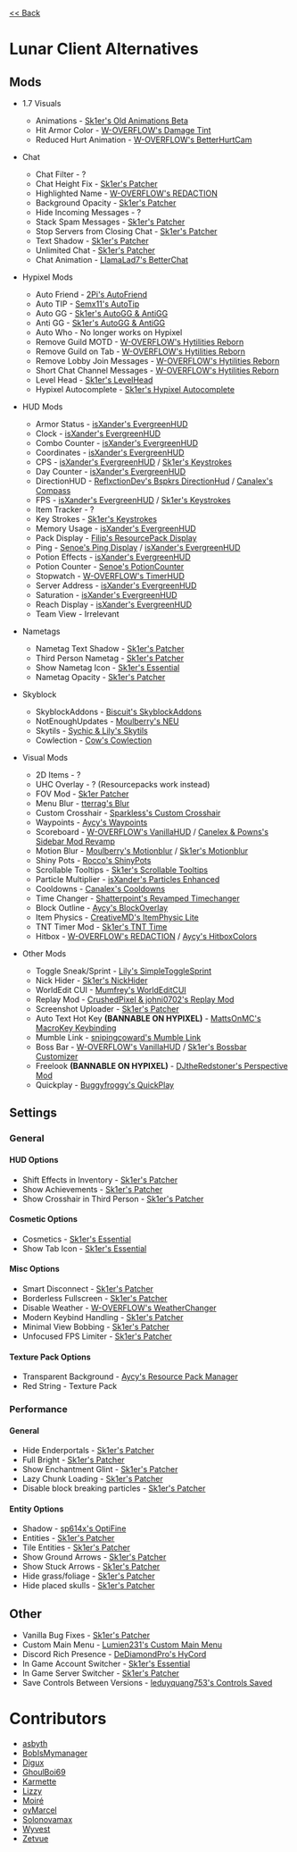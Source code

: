 [<< Back](README.md)

# Lunar Client Alternatives

## Mods

- 1.7 Visuals

  - Animations - [Sk1er's Old Animations Beta](https://sk1er.club/beta)
  - Hit Armor Color - [W-OVERFLOW's Damage Tint](https://github.com/W-OVERFLOW/DamageTint/releases/latest)
  - Reduced Hurt Animation - [W-OVERFLOW's BetterHurtCam](https://github.com/W-OVERFLOW/BetterHurtCam/releases/latest)

- Chat

  - Chat Filter - ?
  - Chat Height Fix - [Sk1er's Patcher](https://sk1er.club/mods/patcher)
  - Highlighted Name - [W-OVERFLOW's REDACTION](https://github.com/W-OVERFLOW/REDACTION/releases/latest)
  - Background Opacity - [Sk1er's Patcher](https://sk1er.club/mods/patcher)
  - Hide Incoming Messages - ?
  - Stack Spam Messages - [Sk1er's Patcher](https://sk1er.club/mods/patcher)
  - Stop Servers from Closing Chat - [Sk1er's Patcher](https://sk1er.club/mods/patcher)
  - Text Shadow - [Sk1er's Patcher](https://sk1er.club/mods/patcher)
  - Unlimited Chat - [Sk1er's Patcher](https://sk1er.club/mods/patcher)
  - Chat Animation - [LlamaLad7's BetterChat](https://www.curseforge.com/minecraft/mc-mods/better-chat/files/2918388/files/all?filter-game-version=2020709689%3A5806)

- Hypixel Mods

  - Auto Friend -  [2Pi's AutoFriend](https://2pi.pw/mods/autofriend)
  - Auto TIP - [Semx11's AutoTip](https://autotip.pro/download)
  - Auto GG - [Sk1er's AutoGG & AntiGG](https://sk1er.club/mods/autogg)
  - Anti GG - [Sk1er's AutoGG & AntiGG](https://sk1er.club/mods/autogg)
  - Auto Who - No longer works on Hypixel
  - Remove Guild MOTD - [W-OVERFLOW's Hytilities Reborn](https://github.com/W-OVERFLOW/Hytilities-Reborn/releases/latest)
  - Remove Guild on Tab - [W-OVERFLOW's Hytilities Reborn](https://github.com/W-OVERFLOW/Hytilities-Reborn/releases/latest)
  - Remove Lobby Join Messages - [W-OVERFLOW's Hytilities Reborn](https://github.com/W-OVERFLOW/Hytilities-Reborn/releases/latest)
  - Short Chat Channel Messages - [W-OVERFLOW's Hytilities Reborn](https://github.com/W-OVERFLOW/Hytilities-Reborn/releases/latest)
  - Level Head - [Sk1er's LevelHead](https://www.sk1er.club/mods/level_head)
  - Hypixel Autocomplete - [Sk1er's Hypixel Autocomplete](https://sk1er.club/mods/hypixel_auto_complete)

- HUD Mods

  - Armor Status - [isXander's EvergreenHUD](https://modrinth.com/mod/evergreenhud/versions)
  - Clock - [isXander's EvergreenHUD](https://modrinth.com/mod/evergreenhud/versions)
  - Combo Counter - [isXander's EvergreenHUD](https://modrinth.com/mod/evergreenhud/versions)
  - Coordinates - [isXander's EvergreenHUD](https://modrinth.com/mod/evergreenhud/versions)
  - CPS - [isXander's EvergreenHUD](https://modrinth.com/mod/evergreenhud/versions) / [Sk1er's Keystrokes](https://sk1er.club/mods/keystrokesmod)
  - Day Counter - [isXander's EvergreenHUD](https://modrinth.com/mod/evergreenhud/versions)
  - DirectionHUD - [ReflxctionDev's Bspkrs DirectionHud](https://github.com/ReflxctionDev/bspkrsCore/releases/latest) / [Canalex's Compass](https://www.youtube.com/watch?v=Anwxqk2EAlE)
  - FPS - [isXander's EvergreenHUD](https://modrinth.com/mod/evergreenhud/versions) / [Sk1er's Keystrokes](https://sk1er.club/mods/keystrokesmod)
  - Item Tracker - ?
  - Key Strokes - [Sk1er's Keystrokes](https://sk1er.club/mods/keystrokesmod)
  - Memory Usage - [isXander's EvergreenHUD](https://modrinth.com/mod/evergreenhud/versions)
  - Pack Display - [Filip's ResourcePack Display](https://github.com/1fxe/Resource-Pack-Display)
  - Ping - [Senoe's Ping Display](https://www.youtube.com/watch?v=NAsefZXZbHQ) / [isXander's EvergreenHUD](https://modrinth.com/mod/evergreenhud/versions)
  - Potion Effects - [isXander's EvergreenHUD](https://modrinth.com/mod/evergreenhud/versions)
  - Potion Counter - [Senoe's PotionCounter](https://www.youtube.com/watch?v=7iYeYK2CGDo)
  - Stopwatch - [W-OVERFLOW's TimerHUD](https://github.com/w-overflow/timerhud-forge/releases/latest)
  - Server Address -  [isXander's EvergreenHUD](https://modrinth.com/mod/evergreenhud/versions)
  - Saturation - [isXander's EvergreenHUD](https://modrinth.com/mod/evergreenhud/versions)
  - Reach Display - [isXander's EvergreenHUD](https://modrinth.com/mod/evergreenhud/versions)
  - Team View - Irrelevant
  
- Nametags

  - Nametag Text Shadow -  [Sk1er's Patcher](https://sk1er.club/mods/patcher)
  - Third Person Nametag - [Sk1er's Patcher](https://sk1er.club/mods/patcher)
  - Show Nametag Icon - [Sk1er's Essential](https://essential.gg)
  - Nametag Opacity - [Sk1er's Patcher](https://sk1er.club/mods/patcher)

- Skyblock

  - SkyblockAddons - [Biscuit's SkyblockAddons](https://github.com/BiscuitDevelopment/SkyblockAddons/releases/latest)
  - NotEnoughUpdates - [Moulberry's NEU](https://github.com/Moulberry/NotEnoughUpdates/releases/latest)
  - Skytils - [Sychic & Lily's Skytils](https://github.com/Skytils/SkytilsMod/releases/latest)
  - Cowlection - [Cow's Cowlection](https://github.com/cow-mc/Cowlection/releases/latest)

- Visual Mods

  - 2D Items - ?
  - UHC Overlay - ? (Resourcepacks work instead)
  - FOV Mod - [Sk1er Patcher](https://sk1er.club/mods/patcher)
  - Menu Blur - [tterrag's Blur](https://www.curseforge.com/minecraft/mc-mods/blur/files/all?filter-game-version=2020709689%3A5806)
  - Custom Crosshair - [Sparkless's Custom Crosshair](https://www.curseforge.com/minecraft/mc-mods/custom-crosshair-mod/files/all?filter-game-version=2020709689%3A5806)
  - Waypoints - [Aycy's Waypoints](https://www.youtube.com/watch?v=5jq5tXqwDTM)
  - Scoreboard - [W-OVERFLOW's VanillaHUD](https://github.com/W-OVERFLOW/VanillaHUD/releases/latest) / [Canelex & Powns's Sidebar Mod Revamp](https://www.youtube.com/watch?v=cn9VvT43yRs) 
  - Motion Blur - [Moulberry's Motionblur](https://cdn.discordapp.com/attachments/733903046681034813/806188815286665226/MbMotionblur-1.0-REL-Fixed.jar) / [Sk1er's Motionblur](https://sk1er.club/mods/motionblurmod)
  - Shiny Pots - [Rocco's ShinyPots](https://github.com/RoccoDev/ShinyPots-1.8/releases/latest)
  - Scrollable Tooltips - [Sk1er's Scrollable Tooltips](https://www.sk1er.club/mods/text_overflow_scroll)
  - Particle Multiplier - [isXander's Particles Enhanced](https://modrinth.com/mod/particlesenhanced)
  - Cooldowns - [Canalex's Cooldowns](https://www.youtube.com/watch?v=if1t-gO2yfc)
  - Time Changer - [Shatterpoint's Revamped Timechanger](https://github.com/shatter-point/Revamped-TimeChanger/releases/latest)
  - Block Outline - [Aycy's BlockOverlay](https://hypixel.net/threads/forge-1-8-9-block-overlay-v4-0-3.1417995/)
  - Item Physics - [CreativeMD's ItemPhysic Lite](https://www.curseforge.com/minecraft/mc-mods/itemphysic-lite/files/all?filter-game-version=2020709689%3A5806)
  - TNT Timer Mod - [Sk1er's TNT Time](https://sk1er.club/mods/tnttime)
  - Hitbox - [W-OVERFLOW's REDACTION](https://github.com/W-OVERFLOW/REDACTION/releases/latest) / [Aycy's HitboxColors](http://www.mediafire.com/file/rci3i8m09yoek7u/HitboxColors-v1.0.jar)

- Other Mods

  - Toggle Sneak/Sprint - [Lily's SimpleToggleSprint](https://github.com/My-Name-Is-Jeff/SimpleToggleSprint/releases/latest)
  - Nick Hider - [Sk1er's NickHider](https://sk1er.llc/mods/nick_hider)
  - WorldEdit CUI - [Mumfrey's WorldEditCUI](https://www.curseforge.com/minecraft/mc-mods/worldeditcui/files/all?filter-game-version=2020709689%3A5806)
  - Replay Mod - [CrushedPixel & johni0702's Replay Mod](https://www.replaymod.com/download/download_new.php?version=1.8.9-2.5.2)
  - Screenshot Uploader - [Sk1er's Patcher](https://sk1er.club/mods/patcher)
  - Auto Text Hot Key **(BANNABLE ON HYPIXEL)** - [MattsOnMC's MacroKey Keybinding](https://www.curseforge.com/minecraft/mc-mods/macrokey-keybinding/files/all?filter-game-version=2020709689%3A5806)
  - Mumble Link - [snipingcoward's Mumble Link](https://www.curseforge.com/minecraft/mc-mods/mumblelink/files/all?filter-game-version=2020709689%3A5806)
  - Boss Bar - [W-OVERFLOW's VanillaHUD](https://github.com/W-OVERFLOW/VanillaHUD/releases/latest) / [Sk1er's Bossbar Customizer](https://sk1er.club/mods/bossbar_customizer)
  - Freelook **(BANNABLE ON HYPIXEL)** - [DJtheRedstoner's Perspective Mod](https://inv.wtf/djperspective)
  - Quickplay - [Buggyfroggy's QuickPlay](https://github.com/QuickplayMod/quickplay/releases/latest)

## Settings

### General

#### HUD Options

- Shift Effects in Inventory - [Sk1er's Patcher](https://sk1er.club/mods/patcher)
- Show Achievements - [Sk1er's Patcher](https://sk1er.club/mods/patcher)
- Show Crosshair in Third Person - [Sk1er's Patcher](https://sk1er.club/mods/patcher)

#### Cosmetic Options

- Cosmetics - [Sk1er's Essential](https://essential.gg)
- Show Tab Icon - [Sk1er's Essential](https://essential.gg)

#### Misc Options

- Smart Disconnect - [Sk1er's Patcher](https://sk1er.club/mods/patcher)
- Borderless Fullscreen - [Sk1er's Patcher](https://sk1er.club/mods/patcher)
- Disable Weather - [W-OVERFLOW's WeatherChanger](https://github.com/W-OVERFLOW/WeatherChanger/releases/latest)
- Modern Keybind Handling - [Sk1er's Patcher](https://sk1er.club/mods/patcher)
- Minimal View Bobbing - [Sk1er's Patcher](https://sk1er.club/mods/patcher)
- Unfocused FPS Limiter - [Sk1er's Patcher](https://sk1er.club/mods/patcher)

#### Texture Pack Options

- Transparent Background - [Aycy's Resource Pack Manager](https://www.youtube.com/watch?v=OQZFWrrEcYM)
- Red String - Texture Pack

### Performance

#### General
  
- Hide Enderportals - [Sk1er's Patcher](https://sk1er.club/mods/patcher)
- Full Bright - [Sk1er's Patcher](https://sk1er.club/mods/patcher)
- Show Enchantment Glint - [Sk1er's Patcher](https://sk1er.club/mods/patcher)
- Lazy Chunk Loading - [Sk1er's Patcher](https://sk1er.club/mods/patcher)
- Disable block breaking particles - [Sk1er's Patcher](https://sk1er.club/mods/patcher)

#### Entity Options

- Shadow - [sp614x's OptiFine](https://optifine.net/adloadx?f=preview_OptiFine_1.8.9_HD_U_M6_pre2.jar)
- Entities - [Sk1er's Patcher](https://sk1er.club/mods/patcher)
- Tile Entities - [Sk1er's Patcher](https://sk1er.club/mods/patcher)
- Show Ground Arrows - [Sk1er's Patcher](https://sk1er.club/mods/patcher)
- Show Stuck Arrows - [Sk1er's Patcher](https://sk1er.club/mods/patcher)
- Hide grass/foliage - [Sk1er's Patcher](https://sk1er.club/mods/patcher)
- Hide placed skulls - [Sk1er's Patcher](https://sk1er.club/mods/patcher)

## Other
  
- Vanilla Bug Fixes - [Sk1er's Patcher](https://sk1er.club/mods/patcher)
- Custom Main Menu - [Lumien231's Custom Main Menu](https://www.curseforge.com/minecraft/mc-mods/custom-main-menu/files/all?filter-game-version=2020709689%3A5806)
- Discord Rich Presence - [DeDiamondPro's HyCord](https://github.com/DeDiamondPro/HyCord/releases/latest)
- In Game Account Switcher - [Sk1er's Essential](https://essential.gg)
- In Game Server Switcher - [Sk1er's Patcher](https://sk1er.club/mods/patcher)
- Save Controls Between Versions - [leduyquang753's Controls Saved](https://hypixel.net/threads/forge-1-8-9-controls-saved-%E2%80%93-save-controls-as-presets.2010689/)

# Contributors

- [asbyth](https://github.com/asbyth)
- [BobIsMymanager](https://github.com/BobisMymanager)
- [Digux](https://github.com/Diguhxe)
- [GhoulBoi69](https://github.com/GhoulBoii)
- [Karmette](https://github.com/karmette)
- [Lizzy](https://github.com/LizzyMaybeDev)
- [Moiré](https://github.com/moire9)
- [oyMarcel](https://github.com/oyMarcel)
- [Solonovamax](https://github.com/solonovamax)
- [Wyvest](https://github.com/Wyvest)
- [Zetvue](https://zetvue.carrd.co)
